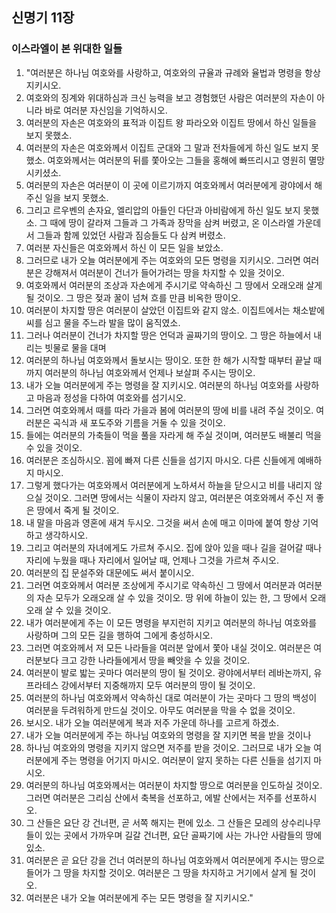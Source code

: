 ## 신명기 11장

### 이스라엘이 본 위대한 일들
1. "여러분은 하나님 여호와를 사랑하고, 여호와의 규율과 규례와 율법과 명령을 항상 지키시오.
2. 여호와의 징계와 위대하심과 크신 능력을 보고 경험했던 사람은 여러분의 자손이 아니라 바로 여러분 자신임을 기억하시오.
3. 여러분의 자손은 여호와의 표적과 이집트 왕 파라오와 이집트 땅에서 하신 일들을 보지 못했소.
4. 여러분의 자손은 여호와께서 이집트 군대와 그 말과 전차들에게 하신 일도 보지 못했소. 여호와께서는 여러분의 뒤를 쫓아오는 그들을 홍해에 빠뜨리시고 영원히 멸망시키셨소.
5. 여러분의 자손은 여러분이 이 곳에 이르기까지 여호와께서 여러분에게 광야에서 해 주신 일을 보지 못했소.
6. 그리고 르우벤의 손자요, 엘리압의 아들인 다단과 아비람에게 하신 일도 보지 못했소. 그 때에 땅이 갈라져 그들과 그 가족과 장막을 삼켜 버렸고, 온 이스라엘 가운데서 그들과 함께 있었던 사람과 짐승들도 다 삼켜 버렸소.
7. 여러분 자신들은 여호와께서 하신 이 모든 일을 보았소.
8. 그러므로 내가 오늘 여러분에게 주는 여호와의 모든 명령을 지키시오. 그러면 여러분은 강해져서 여러분이 건너가 들어가려는 땅을 차지할 수 있을 것이오.
9. 여호와께서 여러분의 조상과 자손에게 주시기로 약속하신 그 땅에서 오래오래 살게 될 것이오. 그 땅은 젖과 꿀이 넘쳐 흐를 만큼 비옥한 땅이오.
10. 여러분이 차지할 땅은 여러분이 살았던 이집트와 같지 않소. 이집트에서는 채소밭에 씨를 심고 물을 주느라 발을 많이 움직였소.
11. 그러나 여러분이 건너가 차지할 땅은 언덕과 골짜기의 땅이오. 그 땅은 하늘에서 내리는 빗물로 물을 대며
12. 여러분의 하나님 여호와께서 돌보시는 땅이오. 또한 한 해가 시작할 때부터 끝날 때까지 여러분의 하나님 여호와께서 언제나 보살펴 주시는 땅이오.
13. 내가 오늘 여러분에게 주는 명령을 잘 지키시오. 여러분의 하나님 여호와를 사랑하고 마음과 정성을 다하여 여호와를 섬기시오.
14. 그러면 여호와께서 때를 따라 가을과 봄에 여러분의 땅에 비를 내려 주실 것이오. 여러분은 곡식과 새 포도주와 기름을 거둘 수 있을 것이오.
15. 들에는 여러분의 가축들이 먹을 풀을 자라게 해 주실 것이며, 여러분도 배불리 먹을 수 있을 것이오.
16. 여러분은 조심하시오. 꾐에 빠져 다른 신들을 섬기지 마시오. 다른 신들에게 예배하지 마시오.
17. 그렇게 했다가는 여호와께서 여러분에게 노하셔서 하늘을 닫으시고 비를 내리지 않으실 것이오. 그러면 땅에서는 식물이 자라지 않고, 여러분은 여호와께서 주신 저 좋은 땅에서 죽게 될 것이오.
18. 내 말을 마음과 영혼에 새겨 두시오. 그것을 써서 손에 매고 이마에 붙여 항상 기억하고 생각하시오.
19. 그리고 여러분의 자녀에게도 가르쳐 주시오. 집에 앉아 있을 때나 길을 걸어갈 때나 자리에 누웠을 때나 자리에서 일어날 때, 언제나 그것을 가르쳐 주시오.
20. 여러분의 집 문설주와 대문에도 써서 붙이시오.
21. 그러면 여호와께서 여러분 조상에게 주시기로 약속하신 그 땅에서 여러분과 여러분의 자손 모두가 오래오래 살 수 있을 것이오. 땅 위에 하늘이 있는 한, 그 땅에서 오래오래 살 수 있을 것이오.
22. 내가 여러분에게 주는 이 모든 명령을 부지런히 지키고 여러분의 하나님 여호와를 사랑하며 그의 모든 길을 행하여 그에게 충성하시오.
23. 그러면 여호와께서 저 모든 나라들을 여러분 앞에서 쫓아 내실 것이오. 여러분은 여러분보다 크고 강한 나라들에게서 땅을 빼앗을 수 있을 것이오.
24. 여러분이 발로 밟는 곳마다 여러분의 땅이 될 것이오. 광야에서부터 레바논까지, 유프라테스 강에서부터 지중해까지 모두 여러분의 땅이 될 것이오.
25. 여러분의 하나님 여호와께서 약속하신 대로 여러분이 가는 곳마다 그 땅의 백성이 여러분을 두려워하게 만드실 것이오. 아무도 여러분을 막을 수 없을 것이오.
26. 보시오. 내가 오늘 여러분에게 복과 저주 가운데 하나를 고르게 하겠소.
27. 내가 오늘 여러분에게 주는 하나님 여호와의 명령을 잘 지키면 복을 받을 것이나
28. 하나님 여호와의 명령을 지키지 않으면 저주를 받을 것이오. 그러므로 내가 오늘 여러분에게 주는 명령을 어기지 마시오. 여러분이 알지 못하는 다른 신들을 섬기지 마시오.
29. 여러분의 하나님 여호와께서는 여러분이 차지할 땅으로 여러분을 인도하실 것이오. 그러면 여러분은 그리심 산에서 축복을 선포하고, 에발 산에서는 저주를 선포하시오.
30. 그 산들은 요단 강 건너편, 곧 서쪽 해지는 편에 있소. 그 산들은 모레의 상수리나무들이 있는 곳에서 가까우며 길갈 건너편, 요단 골짜기에 사는 가나안 사람들의 땅에 있소.
31. 여러분은 곧 요단 강을 건너 여러분의 하나님 여호와께서 여러분에게 주시는 땅으로 들어가 그 땅을 차지할 것이오. 여러분은 그 땅을 차지하고 거기에서 살게 될 것이오.
32. 여러분은 내가 오늘 여러분에게 주는 모든 명령을 잘 지키시오."